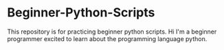 # Beginner-Python-Scripts
This repository is for practicing beginner python scripts.
Hi I'm a beginner programmer excited to learn about the programming language python.
